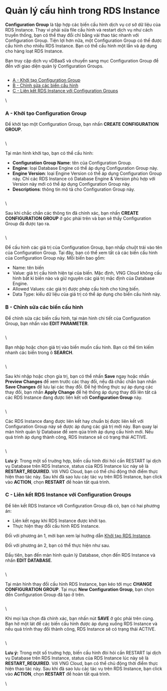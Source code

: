 # Quản lý cấu hình trong RDS Instance

**Configuration Group** là tập hợp các biến cấu hình dịch vụ cơ sở dữ liệu của RDS Instance. Thay vì phải sửa file cấu hình và restart dịch vụ như cách truyền thống, bạn có thể thay đổi chỉ bằng vài thao tác nhanh với Configuration Group. Tiện lợi hơn nữa, một Configuration Group có thể được cấu hình cho nhiều RDS Instance. Bạn có thể cấu hình một lần và áp dụng cho hàng loạt RDS Instance.

Bạn truy cập dịch vụ vDBaaS và chuyển sang mục Configuration Group để đến với giao diện quản lý Configuration Groups.

<figure><img src="https://docs.vngcloud.vn/download/attachments/2723098/image2019-6-24_15-34-18.png?version=1&#x26;modificationDate=1561365259000&#x26;api=v2" alt=""><figcaption></figcaption></figure>



* [A - Khởi tạo Configuration Group](https://docs.vngcloud.vn/pages/viewpage.action?pageId=2723098#Qu%E1%BA%A3nl%C3%BDc%E1%BA%A5uh%C3%ACnhtrongRDSInstance-A-Kh%E1%BB%9Fit%E1%BA%A1oConfigurationGroup)
* [B - Chỉnh sửa các biến cấu hình](https://docs.vngcloud.vn/pages/viewpage.action?pageId=2723098#Qu%E1%BA%A3nl%C3%BDc%E1%BA%A5uh%C3%ACnhtrongRDSInstance-B-Ch%E1%BB%89nhs%E1%BB%ADac%C3%A1cbi%E1%BA%BFnc%E1%BA%A5uh%C3%ACnh)
* [C - Liên kết RDS Instance với Configuration Groups](https://docs.vngcloud.vn/pages/viewpage.action?pageId=2723098#Qu%E1%BA%A3nl%C3%BDc%E1%BA%A5uh%C3%ACnhtrongRDSInstance-C-Li%C3%AAnk%E1%BA%BFtRDSInstancev%E1%BB%9BiConfigurationGroups)

\


### A - Khởi tạo Configuration Group <a href="#quanlycauhinhtrongrdsinstance-a-khoitaoconfigurationgroup" id="quanlycauhinhtrongrdsinstance-a-khoitaoconfigurationgroup"></a>

Để khởi tạo một Configuration Group, bạn nhấn **CREATE CONFIGURATION GROUP**.

<figure><img src="https://docs.vngcloud.vn/download/attachments/2723098/image2019-6-24_15-34-30.png?version=1&#x26;modificationDate=1561365271000&#x26;api=v2" alt=""><figcaption></figcaption></figure>

\


Tại màn hình khởi tạo, bạn có thể cấu hình:

* **Configuration Group Name**: tên của Configuration Group.
* **Engine**: loại Database Engine có thể áp dụng Configuration Group này.
* **Engine Version**: loại Engine Version có thể áp dụng Configuration Group này. Chỉ các RDS Instance có Database Engine & Version phù hợp với Version này mới có thể áp dụng Configuration Group này.
* **Descriptions**: thông tin mô tả cho Configuration Group này.

<figure><img src="https://docs.vngcloud.vn/download/attachments/2723098/image2019-6-24_15-34-52.png?version=1&#x26;modificationDate=1561365292000&#x26;api=v2" alt=""><figcaption></figcaption></figure>

\


Sau khi chắc chắn các thông tin đã chính xác, bạn nhấn **CREATE CONFIGURATION GROUP** ở góc phải trên và bạn sẽ thấy Configuration Group đã được tạo ra.

<figure><img src="https://docs.vngcloud.vn/download/attachments/2723098/image2019-6-24_15-35-10.png?version=1&#x26;modificationDate=1561365310000&#x26;api=v2" alt=""><figcaption></figcaption></figure>

\


Để cấu hình các giá trị của Configuration Group, bạn nhấp chuột trái vào tên của Configuration Group. Tại đây, bạn có thể xem tất cả các biến cấu hình của Configuration Group này. Mỗi biến bao gồm:

* Name: tên biến
* Value: giá trị cấu hình hiện tại của biến. Mặc định, VNG Cloud không cấu hình bất kì biến nào và giữ nguyên các giá trị mặc định của Database Engine.
* Allowed Values: các giá trị được phép cấu hình cho từng biến.
* Data Type: kiểu dữ liệu của giá trị có thể áp dụng cho biến cấu hình này.

### B - Chỉnh sửa các biến cấu hình <a href="#quanlycauhinhtrongrdsinstance-b-chinhsuacacbiencauhinh" id="quanlycauhinhtrongrdsinstance-b-chinhsuacacbiencauhinh"></a>

Để chỉnh sửa các biến cấu hình, tại màn hình chi tiết của Configuration Group, bạn nhấn vào **EDIT PARAMETER**.

<figure><img src="https://docs.vngcloud.vn/download/attachments/2723098/image2019-6-24_15-35-23.png?version=1&#x26;modificationDate=1561365324000&#x26;api=v2" alt=""><figcaption></figcaption></figure>

\


Bạn nhập hoặc chọn giá trị vào biến muốn cấu hình. Bạn có thể tìm kiếm nhanh các biến trong ô **SEARCH**.

<figure><img src="https://docs.vngcloud.vn/download/attachments/2723098/image2019-6-24_15-35-38.png?version=1&#x26;modificationDate=1561365339000&#x26;api=v2" alt=""><figcaption></figcaption></figure>

\


Sau khi nhập hoặc chọn gía trị, bạn có thể nhấn **Save** ngay hoặc nhấn **Preview Changes** để xem trước các thay đổi, nếu đã chắc chắn bạn nhấn **Save Changes** để lưu lại các thay đổi. Để hệ thống thực sự áp dụng các thay đổi, bạn nhấn **Apply Change** để hệ thống áp dụng thay đổi lên tất cả các RDS Instance đang được liên kết với **Configuration Group** này.

<figure><img src="https://docs.vngcloud.vn/download/attachments/2723098/image2019-6-24_15-35-49.png?version=1&#x26;modificationDate=1561365350000&#x26;api=v2" alt=""><figcaption></figcaption></figure>

\


Các RDS Instance đang được liên kết hay chuẩn bị được liên kết với Configuration Group này sẽ được áp dụng các giá trị mới này. Bạn quay lại màn hình quản lý Database để xem qúa trình áp dụng cấu hình mới. Nếu quá trình áp dụng thành công, RDS Instance sẽ có trạng thái ACTIVE.

<figure><img src="https://docs.vngcloud.vn/download/attachments/2723098/image2019-6-24_15-36-3.png?version=1&#x26;modificationDate=1561365363000&#x26;api=v2" alt=""><figcaption></figcaption></figure>

\


**Lưu ý:** Trong một số truờng hợp, biến cấu hình đòi hỏi cần RESTART lại dịch vụ Database trên RDS Instance, status của RDS Instance lúc này sẽ là **RESTART\_REQUIRED**. Với VNG Cloud, bạn có thể chủ động thời điểm thực hiện thao tác này. Sau khi đã sao lưu các tác vụ trên RDS Instance, bạn click vào **ACTION**, chọn **RESTART** để hoàn tất quá trình.

### C - Liên kết RDS Instance với Configuration Groups <a href="#quanlycauhinhtrongrdsinstance-c-lienketrdsinstancevoiconfigurationgroups" id="quanlycauhinhtrongrdsinstance-c-lienketrdsinstancevoiconfigurationgroups"></a>

Để liên kết RDS Instance với Configuration Group đã có, bạn có hai phương án:

* Liên kết ngay khi RDS Instance được khởi tạo.
* Thực hiện thay đổi cấu hình RDS Instance.

Đối với phương án 1, mời bạn xem lại hướng dẫn [Khởi tạo RDS Instance](https://docs.vinadata.vn/pages/viewpage.action?pageId=2722985).

Đối với phương án 2, bạn có thể thực hiện như sau.

Đầu tiên, bạn đến màn hình quản lý Database, chọn đến RDS Instance và nhấn **EDIT DATABASE**.

<figure><img src="https://docs.vngcloud.vn/download/attachments/2723098/image2019-6-24_15-36-17.png?version=1&#x26;modificationDate=1561365378000&#x26;api=v2" alt=""><figcaption></figcaption></figure>

\


Tại màn hình thay đổi cấu hình RDS Instance, bạn kéo tới mục **CHANGE CONFIGURATION GROUP**. Tại mục **New Configuration Group**, bạn chọn đến Configuration Group đã tạo ở trên.

<figure><img src="https://docs.vngcloud.vn/download/attachments/2723098/image2019-6-24_15-36-30.png?version=1&#x26;modificationDate=1561365391000&#x26;api=v2" alt=""><figcaption></figcaption></figure>

\


Khi mọi lựa chọn đã chính xác, bạn nhấn nút **SAVE** ở góc phải trên cùng. Bạn hờ một lát để các biến cấu hình được áp dụng xuống RDS Instance và nếu quá trình thay đổi thành công, RDS Instance sẽ có trạng thái ACTIVE.

<figure><img src="https://docs.vngcloud.vn/download/attachments/2723098/image2019-6-24_15-36-48.png?version=1&#x26;modificationDate=1561365408000&#x26;api=v2" alt=""><figcaption></figcaption></figure>

\


**Lưu ý:** Trong một số truờng hợp, biến cấu hình đòi hỏi cần RESTART lại dịch vụ Database trên RDS Instance, status của RDS Instance lúc này sẽ là **RESTART\_REQUIRED**. Với VNG Cloud, bạn có thể chủ động thời điểm thực hiện thao tác này. Sau khi đã sao lưu các tác vụ trên RDS Instance, bạn click vào **ACTION**, chọn **RESTART** để hoàn tất quá trình.

\
